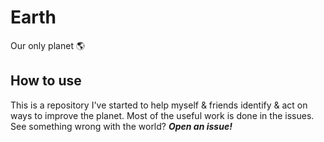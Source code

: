 # Earth
Our only planet 🌎

## How to use
This is a repository I've started to help myself & friends identify & act on ways to improve the planet. Most of the useful work is done in the issues.
See something wrong with the world? ___Open an issue!___

